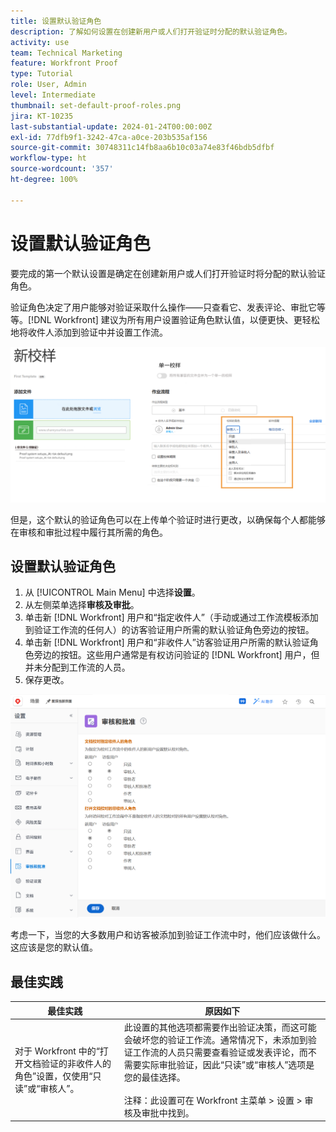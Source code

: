 ```yaml
---
title: 设置默认验证角色
description: 了解如何设置在创建新用户或人们打开验证时分配的默认验证角色。
activity: use
team: Technical Marketing
feature: Workfront Proof
type: Tutorial
role: User, Admin
level: Intermediate
thumbnail: set-default-proof-roles.png
jira: KT-10235
last-substantial-update: 2024-01-24T00:00:00Z
exl-id: 77dfb9f1-3242-47ca-a0ce-203b535af156
source-git-commit: 30748311c14fb8aa6b10c03a74e83f46bdb5dfbf
workflow-type: ht
source-wordcount: '357'
ht-degree: 100%

---
```


# 设置默认验证角色



要完成的第一个默认设置是确定在创建新用户或人们打开验证时将分配的默认验证角色。

验证角色决定了用户能够对验证采取什么操作——只查看它、发表评论、审批它等等。[!DNL Workfront] 建议为所有用户设置验证角色默认值，以便更快、更轻松地将收件人添加到验证中并设置工作流。

![上传验证时可以选择验证角色](assets/proof-system-setups-proof-role-example.png)

但是，这个默认的验证角色可以在上传单个验证时进行更改，以确保每个人都能够在审核和审批过程中履行其所需的角色。


## 设置默认验证角色

1. 从 [!UICONTROL Main Menu] 中选择&#x200B;**设置**。
1. 从左侧菜单选择&#x200B;**审核及审批**。
1. 单击新 [!DNL Workfront] 用户和“指定收件人”（手动或通过工作流模板添加到验证工作流的任何人）的访客验证用户所需的默认验证角色旁边的按钮。
1. 单击新 [!DNL Workfront] 用户和“非收件人”访客验证用户所需的默认验证角色旁边的按钮。这些用户通常是有权访问验证的 [!DNL Workfront] 用户，但并未分配到工作流的人员。
1. 保存更改。

![Workfront 中的审核和审批设置](assets/proof-system-setups-workfront-defaults.png)

考虑一下，当您的大多数用户和访客被添加到验证工作流中时，他们应该做什么。这应该是您的默认值。

## 最佳实践

| 最佳实践 | 原因如下 |
|---|---|
| 对于 Workfront 中的“打开文档验证的非收件人的角色”设置，仅使用“只读”或“审核人”。 | 此设置的其他选项都需要作出验证决策，而这可能会破坏您的验证工作流。通常情况下，未添加到验证工作流的人员只需要查看验证或发表评论，而不需要实际审批验证，因此“只读”或“审核人”选项是您的最佳选择。<br> <br>注释：此设置可在 Workfront 主菜单 > 设置 > 审核及审批中找到。 |

